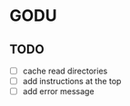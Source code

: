 # GODU

## TODO

- [ ] cache read directories
- [ ] add instructions at the top
- [ ] add error message 
